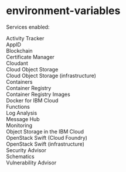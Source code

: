 # environment-variables

Services enabled:

Activity Tracker<br>
AppID<br>
Blockchain<br>
Certificate Manager<br>
Cloudant<br>
Cloud Object Storage<br>
Cloud Object Storage (infrastructure)<br>
Containers<br>
Container Registry<br>
Container Registry Images<br>
Docker for IBM Cloud<br>
Functions<br>
Log Analysis<br>
Message Hub<br>
Monitoring<br>
Object Storage in the IBM Cloud<br>
OpenStack Swift (Cloud Foundry)<br>
OpenStack Swift (infrastructure)<br>
Security Advisor<br>
Schematics<br>
Vulnerability Advisor<br>
